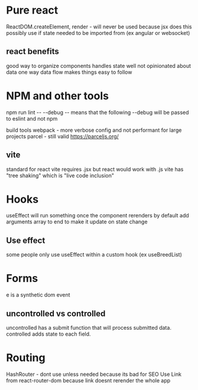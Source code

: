 # Pure react

ReactDOM.createElement, render - will never be used because jsx does this
possibly use if state needed to be imported from (ex angular or websocket)

## react benefits

good way to organize components
handles state well
not opinionated about data
one way data flow makes things easy to follow

# NPM and other tools

npm run lint -- --debug
-- means that the following --debug will be passed to eslint and not npm

build tools
webpack - more verbose config and not performant for large projects
parcel - still valid https://parceljs.org/

## vite

standard for react
vite requires .jsx but react would work with .js
vite has "tree shaking" which is "live code inclusion"

# Hooks

useEffect will run something once the component rerenders by default
add arguments array to end to make it update on state change

## Use effect

some people only use useEffect within a custom hook (ex useBreedList)

# Forms

e is a synthetic dom event

## uncontrolled vs controlled

uncontrolled has a submit function that will process submitted data.
controlled adds state to each field.

# Routing

HashRouter - dont use unless needed because its bad for SEO
Use Link from react-router-dom because link doesnt rerender the whole app
